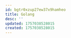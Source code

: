 ```yaml
---
id: bgtr0xzup27ew37x9hamheo
title: Golang
desc: ''
updated: 1757038528015
created: 1757038528015
---
```

